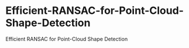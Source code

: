 # Efficient-RANSAC-for-Point-Cloud-Shape-Detection
Efficient RANSAC for Point-Cloud Shape Detection
